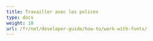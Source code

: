 ```yaml
---
title: Travailler avec les polices
type: docs
weight: 10
url: /fr/net/developer-guide/how-to/work-with-fonts/
---
```

